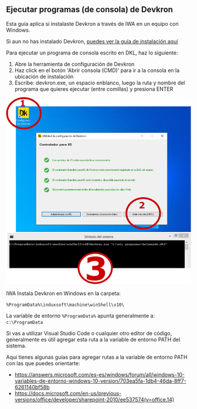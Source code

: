 ## Ejecutar programas (de consola) de Devkron

Esta guía aplica si instalaste Devkron a través de IWA en un equipo con Windows.

Si aun no has instalado Devkron, [puedes ver la guía de instalación aquí](../Instalacion/Windows-con-IWA/Instalar-DKL-Win-IWA.md)

Para ejecutar un programa de consola escrito en DKL, haz lo siguiente:

1. Abre la herramienta de configuración de Devkron
2.  Haz click en el botón 'Abrir consola (CMD)' para ir a la consola en la ubicación de instalación
3. Escribe: devkron.exe, un espacio enblanco,  luego la ruta y nombre del programa que quieres ejecutar (entre comillas) y presiona ENTER 

<img src="img/abrir-consola.png"/>
<img src="img/consola-p3.png"/>

IWA Instala Devkron en Windows en la carpeta:
``` CMD
%ProgramData%\induxsoft\machine\winShell\v10\
```
La variable de entorno ```%ProgramData%``` apunta generalmente a: ```c:\ProgramData```

Si vas a utilizar Visual Studio Code o cualquier otro editor de código, generalmente es útil agregar esta ruta a la variable de entorno PATH del sistema.

Aquí tienes algunas guías para agregar rutas a la variable de entorno PATH con las que puedes orientarte:

* https://answers.microsoft.com/es-es/windows/forum/all/windows-10-variables-de-entorno-windows-10-version/703ea5fa-1db4-46da-8ff7-6261140bf58b
* https://docs.microsoft.com/en-us/previous-versions/office/developer/sharepoint-2010/ee537574(v=office.14)

